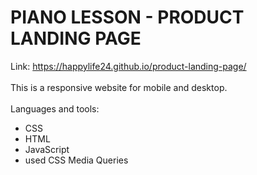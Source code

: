 # PIANO LESSON - PRODUCT LANDING PAGE 
Link: https://happylife24.github.io/product-landing-page/
<br>
<br>
This is a responsive website for mobile and desktop.
<br>
<br>
Languages and tools:
<br>
   <ul>
     <li>CSS</li>
     <li>HTML</li>
     <li>JavaScript</li>
     <li>used CSS Media Queries</li>
  </ul>

